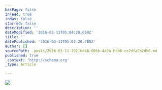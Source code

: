 ```yaml
---
hasPage: false
inFeed: true
inNav: false
starred: false
description: ''
dateModified: '2016-03-11T05:04:20.659Z'
title: ''
datePublished: '2016-03-11T05:07:20.789Z'
author: []
sourcePath: _posts/2016-03-11-1921bd4b-006b-4a9b-bdb6-ce2dfa5b2db6.md
published: true
_context: 'http://schema.org'
_type: Article

---
```

![](https://the-grid-user-content.s3-us-west-2.amazonaws.com/667fdac6-4d02-4961-96c5-0e9fa2ba49cd.jpg)